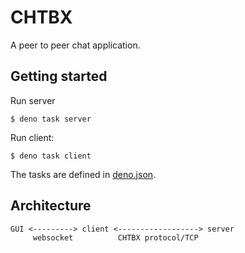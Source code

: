 # CHTBX

A peer to peer chat application.

## Getting started

Run server

```
$ deno task server
```

Run client:

```
$ deno task client
```

The tasks are defined in [deno.json](./deno.json).

## Architecture

```
GUI <---------> client <------------------> server
     websocket          CHTBX protocol/TCP
```
